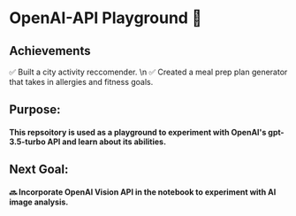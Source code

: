 # OpenAI-API Playground 📕

## Achievements
✅ Built a city activity reccomender. \n
✅ Created a meal prep plan generator that takes in allergies and fitness goals.

## Purpose:
#### This repsoitory is used as a playground to experiment with OpenAI's gpt-3.5-turbo API and learn about its abilities. 

## Next Goal:
#### 🔜 Incorporate OpenAI Vision API in the notebook to experiment with AI image analysis. 
